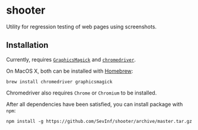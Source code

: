 shooter
=======

Utility for regression testing of web pages using screenshots.

## Installation

Currently, requires [`GraphicsMagick`](http://www.graphicsmagick.org/) and
[`chromedriver`](https://code.google.com/p/selenium/wiki/ChromeDriver).

On MacOS X, both can be installed with [Homebrew](http://brew.sh/):

```
brew install chromedriver graphicsmagick
```

Chromedriver also requires `Chrome` or `Chromium` to be installed.

After all dependencies have been satisfied, you can install package with `npm`:

```
npm install -g https://github.com/SevInf/shooter/archive/master.tar.gz
```
